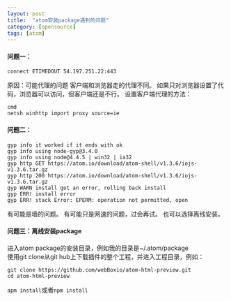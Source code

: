 ```yaml
---
layout: post
title:  "atom安装package遇到的问题"
category: [opensource]
tags: [atom]
---
```


#### 问题一：

```
connect ETIMEDOUT 54.197.251.22:443
```

<!-- more -->

原因：可能代理的问题
客户端和浏览器走的代理不同。
如果只对浏览器设置了代码，浏览器可以访问，但客户端还是不行。
设置客户端代理的方法：

```
cmd
netsh winhttp import proxy source=ie
```

#### 问题二：

```
gyp info it worked if it ends with ok
gyp info using node-gyp@3.4.0
gyp info using node@4.4.5 | win32 | ia32
gyp http GET https://atom.io/download/atom-shell/v1.3.6/iojs-v1.3.6.tar.gz
gyp http 200 https://atom.io/download/atom-shell/v1.3.6/iojs-v1.3.6.tar.gz
gyp WARN install got an error, rolling back install
gyp ERR! install error
gyp ERR! stack Error: EPERM: operation not permitted, open
```

有可能是墙的问题。
有可能只是网速的问题，过会再试。
也可以选择离线安装。

#### 问题三：离线安装package

进入atom package的安装目录，例如我的目录是~/.atom/package  
使用git clone从git hub上下载插件的整个工程，并进入工程目录，例如：

```
git clone https://github.com/webBoxio/atom-html-preview.git
cd atom-html-preview
```

`apm install`或者`npm install`


